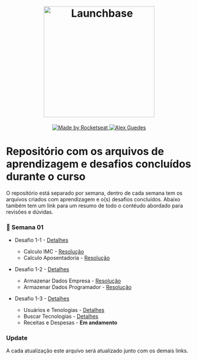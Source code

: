 <h1 align="center">
    <img alt="Launchbase" src="https://storage.googleapis.com/golden-wind/bootcamp-launchbase/logo.png" width="300px" />
</h1>

<p align="center">

  <a href="https://rocketseat.com.br">
    <img alt="Made by Rocketseat" src="https://img.shields.io/badge/made%20by-Rocketseat-%23F8952D">
  </a>

  <a href="https://www.linkedin.com/in/alex-guedes-04091a180/">
    <img alt="Alex Guedes" src="https://img.shields.io/badge/Alex%20Guedes-In-blue">
  </a>  

</p>

# Repositório com os arquivos de aprendizagem e desafios concluídos durante o curso
O repositório está separado por semana, dentro de cada semana tem os arquivos criados com aprendizagem e o(s) desafios concluídos.
Abaixo também tem um link para um resumo de todo o contéudo abordado para revisões e dúvidas.

### :calendar: Semana 01
- Desafio 1-1 - [Detalhes](https://github.com/Rocketseat/bootcamp-launchbase-desafios-01/blob/master/desafios/01-1-primeiros-passos-com-js.md)
  - Calculo IMC - [Resolução](https://github.com/Alexguedes18/Rocketseat-LaunchBase/blob/master/desafios/01-1-imc.js)
  - Calculo Aposentadoria - [Resolução](https://github.com/Alexguedes18/Rocketseat-LaunchBase/blob/master/desafios/01-1-aposentadoria.js)

- Desafio 1-2 - [Detalhes](https://github.com/Rocketseat/bootcamp-launchbase-desafios-01/blob/master/desafios/01-2-lidando-com-objetos-e-vetores.md)
  - Armazenar Dados Empresa - [Resolução](https://github.com/Alexguedes18/Rocketseat-LaunchBase/blob/master/desafios/01-2-empresa.js)
  - Armazenar Dados Programador - [Resolução](https://github.com/Alexguedes18/Rocketseat-LaunchBase/blob/master/desafios/01-2-programador.js)

- Desafio 1-3 - [Detalhes](https://github.com/Rocketseat/bootcamp-launchbase-desafios-01/blob/master/desafios/01-3-funcoes-e-estruturas-de-repeticao.md)
  - Usuários e Tenologias - [Detalhes](https://github.com/Alexguedes18/Rocketseat-LaunchBase/blob/master/desafios/1-3-usuarioEtecnologia.js)
  - Buscar Tecnologias - [Detalhes](https://github.com/Alexguedes18/Rocketseat-LaunchBase/blob/master/desafios/1-3-buscar_tecnologias.js) 
  - Receitas e Despesas - **Em andamento**


### Update
A cada atualização este arquivo será atualizado junto com os demais links.

